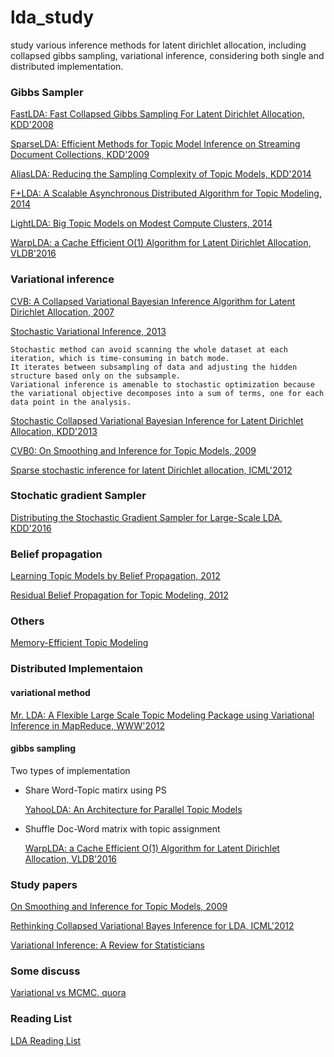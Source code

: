 # lda_study

study various inference methods for latent dirichlet allocation, including collapsed gibbs sampling, variational inference, considering both single and distributed implementation.

### Gibbs Sampler
[FastLDA: Fast Collapsed Gibbs Sampling For Latent Dirichlet
Allocation, KDD'2008](http://www.ics.uci.edu/~asuncion/pubs/KDD_08.pdf)

[SparseLDA: Efficient Methods for Topic Model Inference on Streaming
Document Collections, KDD'2009](https://core.ac.uk/download/pdf/21747811.pdf)

[AliasLDA: Reducing the Sampling Complexity of Topic Models, KDD'2014](https://pdfs.semanticscholar.org/137a/ec8c56102cea1ac7c083989036bb51331fdc.pdf)

[F+LDA: A Scalable Asynchronous Distributed Algorithm for Topic Modeling, 2014](http://arxiv.org/pdf/1412.4986v1.pdf)

[LightLDA: Big Topic Models on Modest Compute Clusters, 2014](https://arxiv.org/pdf/1412.1576v1.pdf)

[WarpLDA: a Cache Efficient O(1) Algorithm for Latent Dirichlet Allocation, VLDB'2016](http://www.vldb.org/pvldb/vol9/p744-chen.pdf)

### Variational inference

[CVB: A Collapsed Variational Bayesian Inference Algorithm for Latent Dirichlet Allocation, 2007](http://papers.nips.cc/paper/3113-a-collapsed-variational-bayesian-inference-algorithm-for-latent-dirichlet-allocation.pdf)

[Stochastic Variational Inference, 2013](http://www.jmlr.org/papers/volume14/hoffman13a/hoffman13a.pdf)
	
	Stochastic method can avoid scanning the whole dataset at each iteration, which is time-consuming in batch mode.
	It iterates between subsampling of data and adjusting the hidden structure based only on the subsample.
	Variational inference is amenable to stochastic optimization because the variational objective decomposes into a sum of terms, one for each data point in the analysis.

[Stochastic Collapsed Variational Bayesian Inference for
Latent Dirichlet Allocation, KDD'2013](http://www.ics.uci.edu/~welling/publications/papers/fp1199-foulds.pdf)

[CVB0: On Smoothing and Inference for Topic Models, 2009](http://arxiv.org/pdf/1205.2662.pdf)

[Sparse stochastic inference for latent Dirichlet allocation, ICML'2012](http://www.cs.columbia.edu/~blei/papers/MimnoHoffmanBlei2012.pdf)

### Stochatic gradient Sampler
[Distributing the Stochastic Gradient Sampler for
Large-Scale LDA, KDD'2016](http://www.kdd.org/kdd2016/papers/files/rpp0277-yangA.pdf)

### Belief propagation
[Learning Topic Models by Belief Propagation, 2012](https://arxiv.org/pdf/1109.3437.pdf)

[Residual Belief Propagation for Topic Modeling, 2012](http://arxiv.org/pdf/1204.6610.pdf)

### Others
[Memory-Efficient Topic Modeling](http://arxiv.org/pdf/1206.1147.pdf)

### Distributed Implementaion

#### variational method
[Mr. LDA: A Flexible Large Scale Topic Modeling Package
using Variational Inference in MapReduce, WWW'2012](http://kzhai.github.io/paper/2012_www.pdf)

#### gibbs sampling
Two types of implementation

- Share Word-Topic matirx using PS
	
	[YahooLDA: An Architecture for Parallel Topic Models](http://vldb.org/pvldb/vldb2010/papers/R63.pdf)
	
- Shuffle Doc-Word matrix with topic assignment 
	
	[WarpLDA: a Cache Efficient O(1) Algorithm for Latent Dirichlet Allocation, VLDB'2016](http://www.vldb.org/pvldb/vol9/p744-chen.pdf)

### Study papers
[On Smoothing and Inference for Topic Models, 2009](http://arxiv.org/pdf/1205.2662.pdf)

[Rethinking Collapsed Variational Bayes Inference for LDA, ICML'2012](http://icml.cc/2012/papers/530.pdf)

[Variational Inference: A Review for Statisticians](https://arxiv.org/pdf/1601.00670v3.pdf)


### Some discuss
[Variational vs MCMC, quora](https://www.quora.com/When-should-I-prefer-variational-inference-over-MCMC-for-Bayesian-analysis)

### Reading List
[LDA Reading List](http://bigml.cs.tsinghua.edu.cn/~jianfei/lda-reading.html)